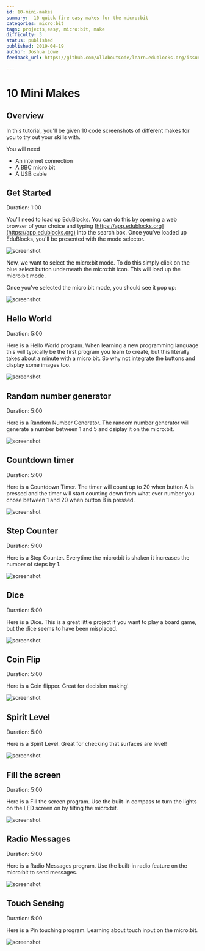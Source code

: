 ```yaml
---
id: 10-mini-makes
summary:  10 quick fire easy makes for the micro:bit
categories: micro:bit
tags: projects,easy, micro:bit, make
difficulty: 3
status: published
published: 2019-04-19
author: Joshua Lowe
feedback_url: https://github.com/AllAboutCode/learn.edublocks.org/issues

---
```


# 10 Mini Makes

## Overview

In this tutorial, you'll be given 10 code screenshots of different makes for you to try out your skills with.

You will need 
- An internet connection
- A BBC micro:bit
- A USB cable

## Get Started
Duration: 1:00

You’ll need to load up EduBlocks. You can do this by opening a web browser of your choice and typing [https://app.edublocks.org](https://app.edublocks.org) into the search box. Once you've loaded up EduBlocks, you'll be presented with the mode selector. 

![screenshot](https://i.ibb.co/tQ0JcTz/Screenshot-2019-04-14-edublocks.png)

Now, we want to select the micro:bit mode. To do this simply click on the blue select button underneath the micro:bit icon. This will load up the micro:bit mode.

Once you've selected the micro:bit mode, you should see it pop up:

![screenshot](https://i.ibb.co/93PHxFY/Screenshot-2019-04-14-edublocks-2.png)

## Hello World
Duration: 5:00

Here is a Hello World program. When learning a new programming language this will typically be the first program you learn to create, but this literally takes about a minute with a micro:bit. So why not integrate the buttons and display some images too.

![screenshot](https://micromag.cc/wp-content/uploads/2019/03/EduBlocks.png)

## Random number generator
Duration: 5:00

Here is a Random Number Generator. The random number generator will generate a number between 1 and 5 and dsiplay it on the micro:bit.

![screenshot](https://micromag.cc/wp-content/uploads/2019/03/EduBlocksDay2.png)

## Countdown timer
Duration: 5:00

Here is a Countdown Timer. The timer will count up to 20 when button A is pressed and the timer will start counting down from what ever number you chose between 1 and 20 when button B is pressed.

![screenshot](https://micromag.cc/wp-content/uploads/2019/03/EduBlocksDay3.png)

## Step Counter
Duration: 5:00

Here is a Step Counter. Everytime the micro:bit is shaken it increases the number of steps by 1.

![screenshot](https://micromag.cc/wp-content/uploads/2019/03/EduBlocksDay4.png)

## Dice
Duration: 5:00

Here is a Dice. This is a great little project if you want to play a board game, but the dice seems to have been misplaced. 

![screenshot](https://micromag.cc/wp-content/uploads/2019/03/EduBlocksDay5.png)

## Coin Flip
Duration: 5:00

Here is a Coin flipper. Great for decision making!

![screenshot](https://micromag.cc/wp-content/uploads/2019/03/EduBlocksDay6.png)

## Spirit Level
Duration: 5:00

Here is a Spirit Level. Great for checking that surfaces are level! 

![screenshot](https://micromag.cc/wp-content/uploads/2019/03/EduBlocksDay7.png)

## Fill the screen
Duration: 5:00

Here is a Fill the screen program. Use the built-in compass to turn the lights on the LED screen on by tilting the micro:bit.

![screenshot](https://i.ibb.co/hLV6M7B/Edublocks-Day9.png)

## Radio Messages
Duration: 5:00

Here is a Radio Messages program. Use the built-in radio feature on the micro:bit to send messages.

![screenshot](https://micromag.cc/wp-content/uploads/2019/03/EduBlocksDay11.png)

## Touch Sensing
Duration: 5:00

Here is a Pin touching program. Learning about touch input on the micro:bit.

![screenshot](https://micromag.cc/wp-content/uploads/2019/03/edublocksday14-1.png)